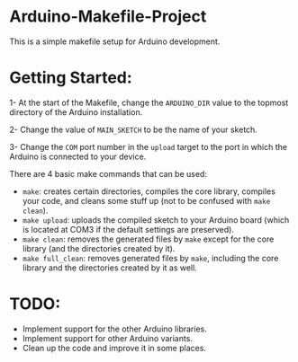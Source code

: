 # Arduino-Makefile-Project
This is a simple makefile setup for Arduino development.

# Getting Started:
1- At the start of the Makefile, change the `ARDUINO_DIR` value to the topmost directory of the Arduino installation.

2- Change the value of `MAIN_SKETCH` to be the name of your sketch. 

3- Change the `COM` port number in the `upload` target to the port in which the Arduino is connected to your device.

There are 4 basic make commands that can be used:

- `make`: creates certain directories, compiles the core library, compiles your code, and cleans some stuff up (not to be confused with `make clean`).
- `make upload`: uploads the compiled sketch to your Arduino board (which is located at COM3 if the default settings are preserved).
- `make clean`: removes the generated files by `make` except for the core library (and the directories created by it).
- `make full_clean`: removes generated files by `make`, including the core library and the directories created by it as well.

# TODO:
- Implement support for the other Arduino libraries.
- Implement support for other Arduino variants.
- Clean up the code and improve it in some places.

